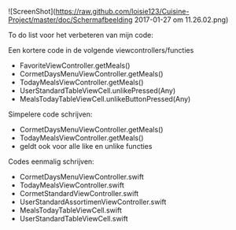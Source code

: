 ![ScreenShot](https://raw.github.com/loisie123/Cuisine-Project/master/doc/Schermafbeelding 2017-01-27 om 11.26.02.png)



To do list voor het verbeteren van mijn code:

Een kortere code in de volgende viewcontrollers/functies

- FavoriteViewController.getMeals()
- CormetDaysMenuViewController.getMeals()
- TodayMealsViewController.getMeals()
- UserStandardTableViewCell.unlikePressed(Any)
- MealsTodayTableViewCell.unlikeButtonPressed(Any)

Simpelere code schrijven:

- CormetDaysMenuViewController.getMeals()
- TodayMealsViewController.getMeals()
- geldt ook voor alle like en unlike functies


Codes eenmalig schrijven:

- CormetDaysMenuViewController.swift
- TodayMealsViewController.swift
- CormetStandardViewController.swift
- UserStandardAssortimenViewController.swift
- MealsTodayTableViewCell.swift
- UserStandardTableViewCell.swift

